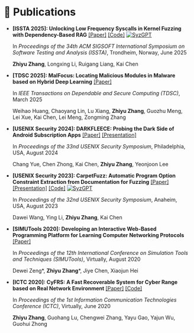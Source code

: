 # 📝 Publications 

<!-- <div class='paper-box'><div class='paper-box-image'><div><div class="badge">CVPR 2016</div><img src='images/500x300.png' alt="sym" width="100%"></div></div>
<div class='paper-box-text' markdown="1">

[Deep Residual Learning for Image Recognition](https://openaccess.thecvf.com/content_cvpr_2016/papers/He_Deep_Residual_Learning_CVPR_2016_paper.pdf)

**Kaiming He**, Xiangyu Zhang, Shaoqing Ren, Jian Sun

[**Project**](https://scholar.google.com/citations?view_op=view_citation&hl=zh-CN&user=DhtAFkwAAAAJ&citation_for_view=DhtAFkwAAAAJ:ALROH1vI_8AC) <strong><span class='show_paper_citations' data='DhtAFkwAAAAJ:ALROH1vI_8AC'></span></strong>
- Lorem ipsum dolor sit amet, consectetur adipiscing elit. Vivamus ornare aliquet ipsum, ac tempus justo dapibus sit amet. 
</div>
</div> -->

* **[ISSTA 2025]: Unlocking Low Frequency Syscalls in Kernel Fuzzing with Dependency-Based RAG** [[Paper]](../../files/issta25main_syzgpt.pdf) [[Code]](https://github.com/QGrain/SyzGPT) [![SyzGPT](https://img.shields.io/github/stars/QGrain/SyzGPT?style=social)](https://github.com/QGrain/SyzGPT)

  In *Proceedings of the 34th ACM SIGSOFT International Symposium on Software Testing and Analysis (ISSTA)*, Trondheim, Norway, June 2025

  **Zhiyu Zhang**, Longxing Li, Ruigang Liang, Kai Chen

* **[TDSC 2025]: MalFocus: Locating Malicious Modules in Malware based on Hybrid Deep Learning** [[Paper]](https://www.computer.org/csdl/journal/tq/5555/01/10964846/25UAdGAvthC)
    
    In *IEEE Transactions on Dependable and Secure Computing (TDSC)*, March 2025
    
    Weihao Huang, Chaoyang Lin, Lu Xiang, **Zhiyu Zhang**, Guozhu Meng, Lei Xue, Kai Chen, Lei Meng, Zongming Zhang

* **[USENIX Security 2024]: DARKFLEECE: Probing the Dark Side of Android Subscription Apps** [[Paper]](https://www.usenix.org/system/files/usenixsecurity24-yue.pdf) [[Presentation]](https://www.usenix.org/conference/usenixsecurity24/presentation/yue)

    In *Proceedings of the 33nd USENIX Security Symposium*, Philadelphia, USA, August 2024 
    
    Chang Yue, Chen Zhong, Kai Chen, **Zhiyu Zhang**, Yeonjoon Lee

* **[USENIX Security 2023]: CarpetFuzz: Automatic Program Option Constraint Extraction from Documentation for Fuzzing** [[Paper]](https://www.usenix.org/system/files/usenixsecurity23-wang-dawei.pdf) [[Presentation]](https://www.usenix.org/conference/usenixsecurity23/presentation/wang-dawei) [[Code]](https://github.com/waugustus/CarpetFuzz) [![SyzGPT](https://img.shields.io/github/stars/waugustus/CarpetFuzz?style=social)](https://github.com/waugustus/CarpetFuzz)

    In *Proceedings of the 32nd USENIX Security Symposium*, Anaheim, USA, August 2023    
    
    Dawei Wang, Ying Li, **Zhiyu Zhang**, Kai Chen

* **[SIMUTools 2020]: Developing an Interactive Web-Based Programming Platform for Learning Computer Networking Protocols** [[Paper]](https://link.springer.com/chapter/10.1007/978-3-030-72792-5_48)

    In *Proceedings of the 12th International Conference on Simulation Tools and Techniques (SIMUTools)*, Virtually, August 2020
    
    Dewei Zeng\*, **Zhiyu Zhang**\*, Jiye Chen, Xiaojun Hei

* **[ICTC 2020]: CyFRS: A Fast Recoverable System for Cyber Range based on Real Network Environment** [[Paper]](https://ieeexplore.ieee.org/document/9123273) [[Code]](https://github.com/QGrain/Partition-Recovery)

    In *Proceedings of the 1st Information Communication Technologies Conference (ICTC)*, Virtually, June 2020

    **Zhiyu Zhang**, Guohang Lu, Chengwei Zhang, Yayu Gao, Yajun Wu, Guohui Zhong